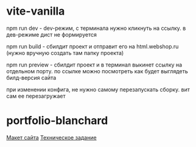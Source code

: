 # vite-vanilla

npm run dev - dev-режим, с терминала нужно кликнуть на ссылку. в дев-режиме дист не формируется

npm run build - сбилдит проект и отправит его на html.webshop.ru (нужно вручную создать там папку проекта)

npm run preview - сбилдит проект и в терминал выкинет ссылку на отдельном порту. по ссылке можно посмотреть как будет выглядеть билд-версия сайта

при изменении конфига, не нужно самому перезапускать сборку. вит сам ее перезагружает

# portfolio-blanchard

[Макет сайта](https://www.figma.com/design/tj7JfWXXpd5poySBgaW1nL/Blanchard-(new)?node-id=0-1&t=KRG97PFi4BSPJxD9-0)
[Техническое задание](https://drive.google.com/file/d/1xOr6isvz-QP7X-V0jWcYEJwqCU2FNojU/view?usp=sharing)